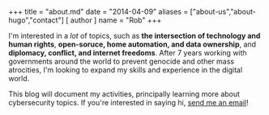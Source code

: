 +++
title = "about.md"
date = "2014-04-09"
aliases = ["about-us","about-hugo","contact"]
[ author ]
  name = "Rob"
+++

I'm interested in a *lot* of topics, such as **the intersection of technology and human rights**, **open-soruce, home automation, and data ownership**, and **diplomacy, conflict, and internet freedoms**. After 7 years working with governments around the world to prevent genocide and other mass atrocities, I'm looking to expand my skills and experience in the digital world.

This blog will document my activities, principally learning more about cybersecurity topics. If you're interested in saying hi, [send me an email](mailto:hi@robinscharf.me)!

&nbsp;